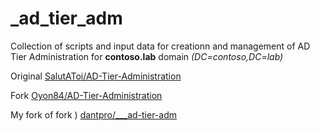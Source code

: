 # _ad_tier_adm
Collection of scripts and input data for creationn and management of AD Tier Administration for __contoso.lab__ domain _(DC=contoso,DC=lab)_

Original [SalutAToi/AD-Tier-Administration](https://github.com/SalutAToi/AD-Tier-Administration)  

Fork [Oyon84/AD-Tier-Administration](https://github.com/Oyon84/AD-Tier-Administration)  

My fork of fork ) [dantpro/___ad-tier-adm](https://github.com/dantpro/___ad-tier-adm)  


